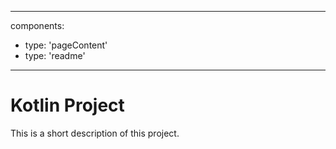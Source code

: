 
---
components:
  - type: 'pageContent'
  - type: 'readme'
---
# Kotlin Project

This is a short description of this project.
